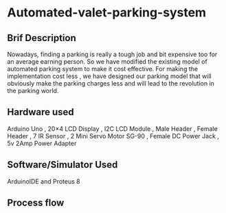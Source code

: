 # Automated-valet-parking-system

## Brif Description
 Nowadays, finding a parking is really a tough job and bit expensive too for an average earning person. So we have modified the existing model of automated parking system to make it cost effective. For making the implementation cost less , we have designed our parking model that will obviously make the parking charges less and will lead to the revolution in the parking world.

## Hardware used 
Arduino Uno ,
20×4 LCD Display ,
I2C LCD Module ,
Male Header ,
Female Header ,
7 IR Sensor ,
2 Mini Servo Motor SG-90 ,
Female DC Power Jack ,
5v 2Amp Power Adapter

## Software/Simulator Used
ArduinoIDE and 
Proteus 8 

## Process flow
